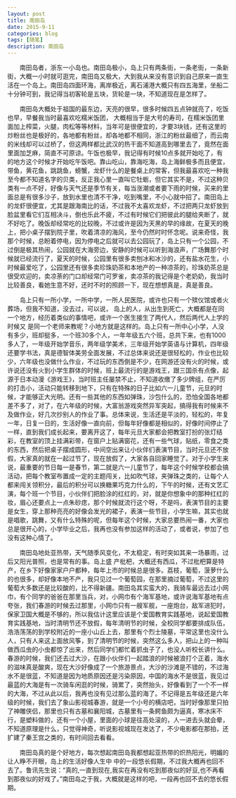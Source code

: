 ```yaml
---
layout: post
title: 南田岛
date: 2015-9-11
categories: blog
tags: [随笔]
description: 南田岛
---
```


&emsp;&emsp;南田岛者，浙东一小岛也。南田岛极小，岛上只有两条街，一条老街，一条新街，大概一小时就可逛完，南田岛又极大，大到我从来没有意识到自己原来一直生活在一个岛上。南田岛四面环海，离岸极近，离石浦港大概只有四五海里，坐船二十分钟可到，我记得当初客轮是五块，货轮是一块，不知道现在是怎样了。

&emsp;&emsp;南田岛大概处于祖国的最东边，天亮的很早，很多时候四五点钟就亮了，吃饭也早，早餐我当时最喜欢吃糯米饭团，
大概相当于是大号的寿司，在糯米饭团里面加上榨菜，火腿，肉松等等材料，当年可是很便宜的，才要3块钱，还有这里的炒粉丝也是极好的，各地都有粉丝，却各地都不相同，浙江的粉丝最细了，而云南的米线却可以过桥了，但这两样都比武汉的热干面不知道高到哪里去了，竟然在面里面加芝麻，简直不可原谅。午饭也极早，我记得有时候10点多就开始吃了，有的地方这个时候才开始吃午饭吧。靠山吃山，靠海吃海，岛上海鲜极多而且便宜，带鱼，黄花鱼，跳跳鱼，螃蟹，龙虾什么的是餐桌上的常客，但我最喜欢吃一种我至今都不知道名字的贝类，反正我心里一直叫它牡蛎，但它其实不是，不过这种贝类有一点不好，好像与天气还是季节有关，每当涨潮或者要下雨的时候，买来的里面总是有很多沙子，放到水里也清不干净，吃到嘴里，不小心就中招了。南田岛上的龙虾很便宜，尤其是跟海南比的话，不过我不太喜欢龙虾，不过把两只龙虾放到脸盆里看它们互相决斗，倒也乐此不疲，不过有时候它们把彼此的腿给夹断了，就不好吃了。晚饭却经常吃的比较晚，不过或许是因为天黑的早的缘故，在夏天的晚上，把小桌子摆到院子里，吹着清凉的海风，至今仍然时时怀念呢。说来奇怪，我那个时候，总盼着停电，因为停电之后就可以去公园玩了，岛上只有一个公园，不过倒是极其热闹，公园就在大海旁边，安静的时候可以听到海浪声，广场舞那个时候就已经流行了，夏天的时候，公园里有很多卖刨冰和冰沙的，还有盐水花生，小时候最爱吃了，公园里还有很多卖珍珠奶茶和本地产的一种凉茶的，珍珠奶茶总是很受欢迎的，卖凉荼的门口却经常门可罗雀，卖凉茶的我记得是个老奶奶，我当时比较善良，看她生意不好，还时不时的照顾一下，现在想想真是，真是善良。 


&emsp;&emsp;岛上只有一所小学，一所中学，一所人民医院，或许也只有一个殡仪馆或者火葬场，但我不知道，没去过，可以说，
岛上的人，从出生到死亡，大概都是在同一个地方，经历着类似的事情吧，或许一个医生接生了两代人，然后两代人上学的时候又
是同一个老师来教呢？小地方就是这样的。岛上只有一所中心小学，人没有多少，班却挺多，一个班30多个人，一年年级五六个班，总共下来，也有1000多人了，一年级开始学音乐，两年级学美术，三年级开始学英语与计算机，四年级还要学书法，真是德智体美劳全面发展，不过总体来说还是很轻松的，作业也比较少，六年级也没做什么作业，不过玩的东西倒是不少，在网游还没有火的时候，或许说还没有火到小学生群体的时候，班上最流行的是游戏王，跟三国杀有点像，起源于日本动漫《游戏王》，当时班主任屡禁不止，不知道收缴了多少牌组，在严厉的打击小，活动只能转移到地下，只有在特殊的日子比如六一儿童节，元旦的时候，才能够正大光明。还有一些其他的东西如弹珠，沙包什么的，恐怕全国各地都差不多了，对了，在六年级的时候，大富翁游戏突然异军突起，搞得我有时候来不及做作业，好几次抄别人的作业了事。总体来说，生活还是平淡的，轻松的，年复一年，日复一日的，生活好像一直向前，但每年好像都是相似的，好像时间停止了一样，直到我们成长起来，要离开这了，每年元旦大家都会把教室打扮的张灯结彩，在教室的顶上挂满彩带，在窗户上贴满窗花，还有一些气球，贴纸，零食之类的东西，然后把桌子摆成圆形，中间空出来让小伙伴们表演节目，当时元旦还不放假，大家真的就在一起过节了，现在放假了，大家各自回家睡觉了。对于小学生来说，最重要的节日每一是春节，第二就是六一儿童节了，每年这个时候学校都会搞活动，把每个教室布置成一定的主题闯关，比如吹气球，夹弹珠之类的，让每个人都来闯关领积分，最后的积分可以换糖果巧克力什么的，下午的时候，还有文艺汇演，每个班一个节目，小伙伴们把脸涂的红红的，对，就是你想象中的那种红红的妆，眉心还要点上一点朱砂痣，那个时候就流行这个呀，不是吗，表演节目的主要是女生，穿上那种亮亮的好像会发光的裙子，表演一些节目，小学生嘛，其实也就是唱歌，跳舞，又有什么特殊的呢，但每年这个时候，大家总要热闹一番，大家也总是很开心的，小学毕业之后，我再也没有参加这样的活动了，或者说，参加了也没有这种心情了。

&emsp;&emsp;南田岛地处亚热带，天气随季风变化，不太稳定，有时突如其来一场暴雨，过后又阳光普照，也是常有的事。岛上盛
产枇杷，大概还有西瓜，不过枇杷算是特产，在乡下好像家家户户都种，每年上市的时候总是很多。荔枝，葡萄，菠萝什么的也很多，却好像本地不产，我只见过一个葡萄园，在那里摘过葡萄，不过这里的葡萄大多数还是比较酸的，比不得新疆。南田岛其实蛮大的，我骑车最远去过小网巾，有个同学的爸爸在那里当兵，对，小网巾有个海军基地，或许说海军基地有点夸张，我们春游的时候去过那里，小网巾只有一艘军舰，一座炮台，敌军进犯时，保家卫国大概是不够的，所以我估计这里应该是个爱国教育实践基地，说起爱国教育实践基地，当时清明节还不放假，每年清明节的时候，全校同学都要排成队伍，浩浩荡荡的到学校附近的一座小山丘上去，那里有个烈士陵墓，平常这里也没什么人，只有人来这上面放风筝，到了清明节的时候，突然这么多人，把山上的一种叫做西瓜虫的小虫都惊了出来，然后同学们都忙着抓虫子了，也没人听校长讲什么。春游的时候，我们还去过大沙，在跟小伙伴们一起踏浪的时候被浪打个正着，海水的滋味真是酸爽，现在大沙好像成了一个旅游景点，大沙的沙滩是不错的，不过海水不是很蓝，不知道是因为地质原因还是污染原因，中国的海水不是很蓝，我见过最蓝的大海是有一次骑车闲逛的时候，骑累了，突然抬头，好像看到了一个不一样的大海，不过从此以后，我再也没有见过那么蓝的海了。不记得是五年级还是六年级的时候，我们去了象山影视城春游，就是一个小号的横店吧，当时好像那里只拍了神雕侠侣，那里也只有古墓和襄阳城，古墓里有一条鳄鱼颇为逼真，寒冰床不行，是塑料做的，还有一个小屋，里面的小球是往高处滚的，人一进去头就会晕，不知道原理是什么，只觉得神奇，听说影视城现在发达了，不少电影都在那拍，还扩建了秦王宫之类的，有时间回去看看。

&emsp;&emsp;南田岛真的是个好地方，每次想起南田岛我都想起亚热带的炽热阳光，明媚的让人睁不开眼，岛上的生活好像人生中
中的一段悠长假期，不过我大概再也回不去了。鲁讯先生说：“真的,一直到现在,我实在再没有吃到那夜似的好豆,也不再看到那夜似的好戏了。”南田岛之于我，大概就是这样的吧，一段再也回不去的悠长假期。